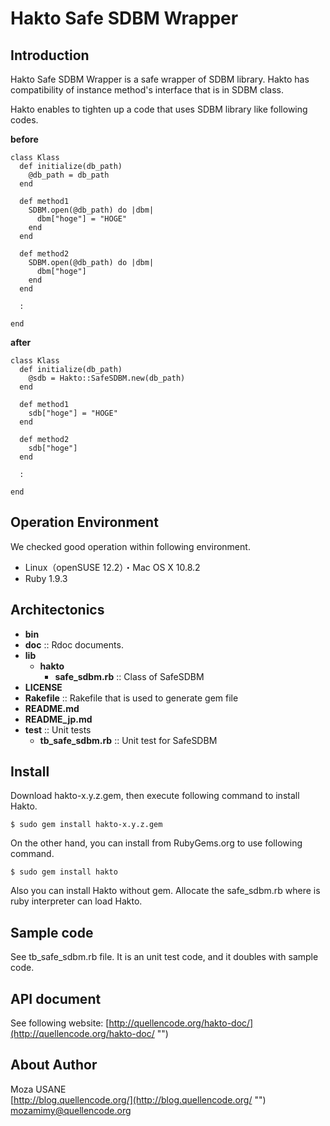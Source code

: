 Hakto Safe SDBM Wrapper
=======================

## Introduction

Hakto Safe SDBM Wrapper is a safe wrapper of SDBM library. Hakto has compatibility of instance method's interface that is in SDBM class.

Hakto enables to tighten up a code that uses SDBM library like following codes.

**before**

    class Klass
      def initialize(db_path)
        @db_path = db_path
      end
      
      def method1
        SDBM.open(@db_path) do |dbm|
          dbm["hoge"] = "HOGE"
        end
      end
      
      def method2
        SDBM.open(@db_path) do |dbm|
          dbm["hoge"]
        end
      end
      
      :
      
    end            

**after**

    class Klass
      def initialize(db_path)
        @sdb = Hakto::SafeSDBM.new(db_path)
      end
      
      def method1
        sdb["hoge"] = "HOGE"
      end
      
      def method2
        sdb["hoge"]
      end
      
      :
      
    end            



## Operation Environment

We checked good operation within following environment.

- Linux（openSUSE 12.2）・Mac OS X 10.8.2
- Ruby 1.9.3

## Architectonics

- **bin**
- **doc** :: Rdoc documents.
- **lib**
  - **hakto**
    - **safe_sdbm.rb** :: Class of SafeSDBM
- **LICENSE**
- **Rakefile** :: Rakefile that is used to generate gem file
- **README.md**
- **README_jp.md**
- **test** :: Unit tests
  - **tb_safe_sdbm.rb** :: Unit test for SafeSDBM
  
## Install

Download hakto-x.y.z.gem, then execute following command to install Hakto.

`$ sudo gem install hakto-x.y.z.gem`

On the other hand, you can install from RubyGems.org to use following command.

`$ sudo gem install hakto`

Also you can install Hakto without gem. Allocate the safe_sdbm.rb where is ruby interpreter can load Hakto.

## Sample code

See tb_safe_sdbm.rb file. It is an unit test code, and it doubles with sample code.

## API document

See following website: [http://quellencode.org/hakto-doc/](http://quellencode.org/hakto-doc/ "")

## About Author

Moza USANE  
[http://blog.quellencode.org/](http://blog.quellencode.org/ "")  
mozamimy@quellencode.org